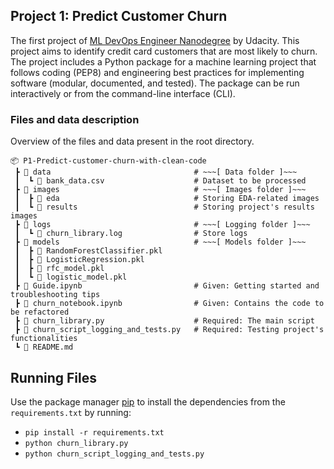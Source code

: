 ## Project 1: Predict Customer Churn
The first project of [ML DevOps Engineer Nanodegree](https://www.udacity.com/course/machine-learning-dev-ops-engineer-nanodegree--nd0821) by Udacity. This project aims to identify credit card customers that are most likely to churn. The project includes a Python package for a machine learning project that follows coding (PEP8) and engineering best practices for implementing software (modular, documented, and tested). The package can be run interactively or from the command-line interface (CLI).


### Files and data description
Overview of the files and data present in the root directory. 

```
📦 P1-Predict-customer-churn-with-clean-code
 ┣ 📂 data                                # ~~~[ Data folder ]~~~
 ┃  ┗ 📜 bank_data.csv                    # Dataset to be processed
 ┣ 📂 images                              # ~~~[ Images folder ]~~~
 ┃  ┣ 📂 eda                              # Storing EDA-related images
 ┃  ┗ 📂 results                          # Storing project's results images
 ┣ 📂 logs                                # ~~~[ Logging folder ]~~~                                
 ┃  ┗ 📜 churn_library.log                # Store logs
 ┣ 📂 models                              # ~~~[ Models folder ]~~~   
 ┃  ┣ 📜 RandomForestClassifier.pkl  
 ┃  ┣ 📜 LogisticRegression.pkl
 ┃  ┣ 📜 rfc_model.pkl
 ┃  ┗ 📜 logistic_model.pkl
 ┣ 📜 Guide.ipynb                         # Given: Getting started and troubleshooting tips
 ┣ 📜 churn_notebook.ipynb                # Given: Contains the code to be refactored
 ┣ 📜 churn_library.py                    # Required: The main script
 ┣ 📜 churn_script_logging_and_tests.py   # Required: Testing project's functionalities
 ┗ 📜 README.md 
```
 
## Running Files
Use the package manager [pip](https://pip.pypa.io/en/stable/) to install the dependencies from the ```requirements.txt``` by running:

- ```pip install -r requirements.txt```
- ```python churn_library.py```
- ```python churn_script_logging_and_tests.py```



